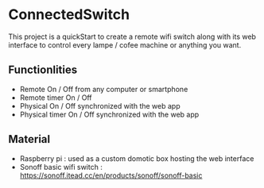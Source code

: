 # ConnectedSwitch

This project is a quickStart to create a remote wifi switch along with its web interface to control every lampe / cofee machine or anything you want. 

## Functionlities

* Remote On / Off from any computer or smartphone
* Remote timer On / Off
* Physical On / Off synchronized with the web app
* Physical timer On / Off synchronized with the web app

## Material

* Raspberry pi :  used as a custom domotic box hosting the web interface
* Sonoff basic wifi switch :  https://sonoff.itead.cc/en/products/sonoff/sonoff-basic


